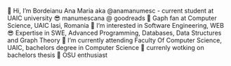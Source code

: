 👋 Hi, I’m Bordeianu Ana Maria aka @anamanumesc - current student at UAIC university
😎 manumescana @ goodreads
👀 Gaph fan at Computer Science, UAIC Iasi, Romania
👀 I’m interested in Software Engineering, WEB
😎 Expertise in SWE, Advanced Programming, Databases, Data Structures and Graph Theory
🌱 I’m currently attending Faculty Of Computer Science, UAIC, bachelors degree in Computer Science
🌱 currenly wotking on bachelors thesis
🤠 OSU enthusiast
